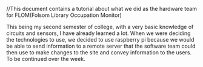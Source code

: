 //This document contains a tutorial about what we did as the hardware team for FLOM(Folsom Library Occupation Monitor)

This being my second semester of college, with a very basic knowledge of circuits and sensors, I have already learned a lot. When we were deciding the technologies to use, we decided to use raspberry pi because we would be able to send information to a remote server that the software team could then use to make changes to the site and convey information to the users.
To be continued over the week.  
